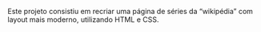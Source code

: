 Este projeto consistiu em recriar uma página de séries da “wikipédia” com layout mais moderno, utilizando HTML e CSS. 